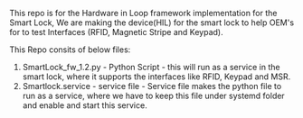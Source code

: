 This repo is for the Hardware in Loop framework implementation for the Smart Lock, We are making the device(HIL) for the smart lock to help OEM's for to test Interfaces (RFID, Magnetic Stripe and Keypad). 

This Repo consits of below files:
  1. SmartLock_fw_1.2.py - Python Script - this will run as a service in the smart lock, where it supports the interfaces like RFID, Keypad and MSR.
  2. Smartlock.service - service file - Service file makes the python file to run as a service, where we have to keep this file under systemd folder and enable and start this service.  
